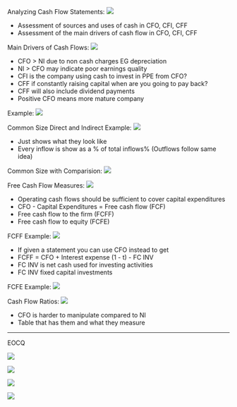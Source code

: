 


Analyzing Cash Flow Statements:
![](https://i.imgur.com/8ZHUE0l.png)
- Assessment of sources and uses of cash in CFO, CFI, CFF
- Assessment of the main drivers of cash flow in CFO, CFI, CFF


Main Drivers of Cash Flows:
![](https://i.imgur.com/2zjKdTF.png)
- CFO > NI due to non cash charges EG depreciation
- NI > CFO may indicate poor earnings quality
- CFI is the company using cash to invest in PPE from CFO?
- CFF if constantly raising capital when are you going to pay back?
- CFF will also include dividend payments
- Positive CFO means more mature company




Example:
![](https://i.imgur.com/kkP08mn.png)




Common Size Direct and Indirect Example:
![](https://i.imgur.com/8hWbUnT.png)
- Just shows what they look like
- Every inflow is show as a % of total inflows% (Outflows follow same idea)



Common Size with Comparision:
![](https://i.imgur.com/sok5KY0.png)



Free Cash Flow Measures:
![](https://i.imgur.com/oWq3I9J.png)
- Operating cash flows should be sufficient to cover capital expenditures 
- CFO - Capital Expenditures = Free cash flow (FCF)
- Free cash flow to the firm (FCFF)
- Free cash flow to equity (FCFE)


FCFF Example:
![](https://i.imgur.com/z2r5Ilv.png)
- If given a statement you can use CFO instead to get
- FCFF = CFO + Interest expense (1 - t) - FC INV
- FC INV is net cash used for investing activities 
- FC INV fixed capital investments


FCFE Example:
![](https://i.imgur.com/4DtPcbL.png)




Cash Flow Ratios:
![](https://i.imgur.com/h1noJMq.png)
- CFO is harder to manipulate compared to NI
- Table that has them and what they measure


____
EOCQ

![](https://i.imgur.com/mpBnrGH.png)



![](https://i.imgur.com/xEtEPZg.png)



![](https://i.imgur.com/CzzPleh.png)



![](https://i.imgur.com/htGsEnj.png)


























